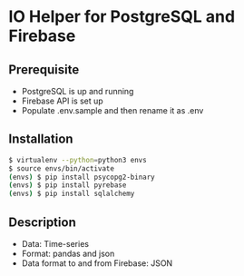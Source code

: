 # IO Helper for PostgreSQL and Firebase

## Prerequisite 
* PostgreSQL is up and running
* Firebase API is set up
* Populate .env.sample and then rename it as .env

## Installation
```bash
$ virtualenv --python=python3 envs
$ source envs/bin/activate
(envs) $ pip install psycopg2-binary 
(envs) $ pip install pyrebase
(envs) $ pip install sqlalchemy
```


## Description
* Data: Time-series
* Format: pandas and json
* Data format to and from Firebase: JSON

